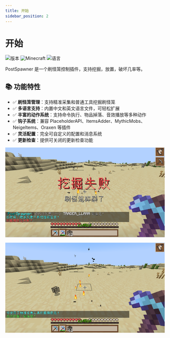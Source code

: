 ```yaml
---
title: 开始
sidebar_position: 2
---
```


# 开始

![版本](https://img.shields.io/github/v/release/postyizhan/PostSpawner?color=blue&label=版本)
![Minecraft](https://img.shields.io/badge/Minecraft-1.13+-green)
![语言](https://img.shields.io/badge/语言-简体中文|English-orange)

PostSpawner 是一个刷怪笼控制插件，支持挖掘，放置，破坏几率等。

## 📚 功能特性

- ✅ **刷怪笼管理**：支持精准采集和普通工具挖掘刷怪笼
- ✅ **多语言支持**：内置中文和英文语言文件，可轻松扩展
- ✅ **丰富的动作系统**：支持命令执行、物品掉落、音效播放等多种动作
- ✅ **钩子系统**：兼容 PlaceholderAPI、ItemsAdder、MythicMobs、NeigeItems、Oraxen 等插件
- ✅ **灵活配置**：完全可自定义的配置和消息系统
- ✅ **更新检查**：提供可关闭的更新检查功能

![](_images/show1.png)

![](_images/show2.png)

<!-- ![](https://cdn.jsdelivr.net/npm/@intergrav/devins-badges@3/assets/compact/supported/spigot_vector.svg)
![](https://cdn.jsdelivr.net/npm/@intergrav/devins-badges@3/assets/compact/supported/paper_vector.svg)
![](https://cdn.jsdelivr.net/npm/@intergrav/devins-badges@3/assets/compact/available/modrinth_vector.svg)
![](https://cdn.jsdelivr.net/npm/@intergrav/devins-badges@3/assets/compact/available/github_vector.svg)
![](https://gitee.com/postyizhan/images-hosting/releases/download/svg/minebbs_badge.svg) -->
